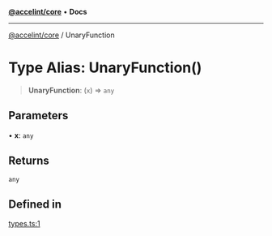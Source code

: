 [**@accelint/core**](../README.md) • **Docs**

***

[@accelint/core](../README.md) / UnaryFunction

# Type Alias: UnaryFunction()

> **UnaryFunction**: (`x`) => `any`

## Parameters

• **x**: `any`

## Returns

`any`

## Defined in

[types.ts:1](https://github.com/gohypergiant/standard-toolkit/blob/424b88fd48a5bcc02ed99ee27fd64cd73349aa30/packages/core/src/types.ts#L1)
